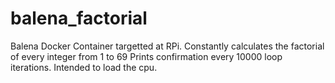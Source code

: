 # balena_factorial
Balena Docker Container targetted at RPi.
Constantly calculates the factorial of every integer from 1 to 69
Prints confirmation every 10000 loop iterations.
Intended to load the cpu.

